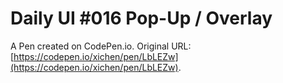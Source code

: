 #  Daily UI #016 Pop-Up / Overlay

A Pen created on CodePen.io. Original URL: [https://codepen.io/xichen/pen/LbLEZw](https://codepen.io/xichen/pen/LbLEZw).

